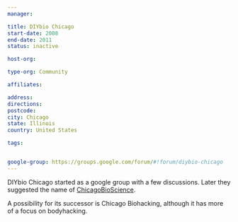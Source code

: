 ```yaml
---
manager:

title: DIYbio Chicago
start-date: 2008
end-date: 2011
status: inactive

host-org:

type-org: Community

affiliates:

address:
directions:
postcode:
city: Chicago
state: Illinois
country: United States

tags:


google-group: https://groups.google.com/forum/#!forum/diybio-chicago
---
```


DIYbio Chicago started as a google group with a few discussions. Later they suggested the name of [ChicagoBioScience](https://chicagobioscience.wordpress.com/2011/02/05/hello-world/).

A possibility for its successor is Chicago Biohacking, although it has more of a focus on bodyhacking.
